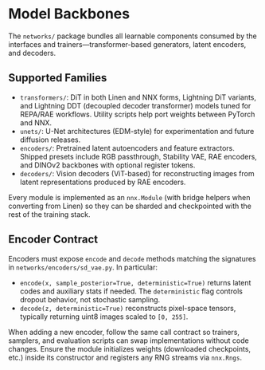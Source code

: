 # Model Backbones

The `networks/` package bundles all learnable components consumed by the
interfaces and trainers—transformer-based generators, latent encoders, and
decoders.

## Supported Families

- `transformers/`: DiT in both Linen and NNX forms, Lightning DiT variants, and
  Lightning DDT (decoupled decoder transformer) models tuned for REPA/RAE
  workflows. Utility scripts help port weights between PyTorch and NNX.
- `unets/`: U-Net architectures (EDM-style) for experimentation and future
  diffusion releases.
- `encoders/`: Pretrained latent autoencoders and feature extractors. Shipped presets
  include RGB passthrough, Stability VAE, RAE encoders, and DINOv2 backbones
  with optional register tokens.
- `decoders/`: Vision decoders (ViT-based) for reconstructing images from latent
  representations produced by RAE encoders.

Every module is implemented as an `nnx.Module` (with bridge helpers when
converting from Linen) so they can be sharded and checkpointed with the rest of
the training stack.

## Encoder Contract

Encoders must expose `encode` and `decode` methods matching the signatures in
`networks/encoders/sd_vae.py`. In particular:

- `encode(x, sample_posterior=True, deterministic=True)` returns latent codes
  and auxiliary stats if needed. The `deterministic` flag controls dropout
  behavior, not stochastic sampling.
- `decode(z, deterministic=True)` reconstructs pixel-space tensors, typically
  returning uint8 images scaled to `[0, 255]`.

When adding a new encoder, follow the same call contract so trainers, samplers,
and evaluation scripts can swap implementations without code changes. Ensure
the module initializes weights (downloaded checkpoints, etc.) inside its
constructor and registers any RNG streams via `nnx.Rngs`.
